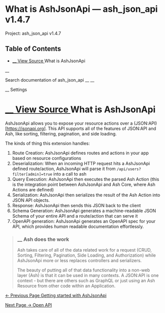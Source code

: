 # What is AshJsonApi — ash_json_api v1.4.7

Project: ash_json_api v1.4.7

## Table of Contents

- [ __ View Source ](external_link) What is AshJsonApi

__

Search documentation of ash_json_api __ __

__ Settings

#  [ __ View Source ](external_link) What is AshJsonApi

AshJsonApi allows you to expose your resource actions over a (JSON:API)[<https://jsonapi.org]>. This API supports all of the features of JSON:API and Ash, like sorting, filtering, pagination, and side loading.

The kinds of thing this extension handles:

  1. Route Creation: AshJsonApi defines routes and actions in your app based on resource configurations
  2. Deserialization: When an incoming HTTP request hits a AshJsonApi defined route/action, AshJsonApi will parse it from `/api/users?filter[admin]=true` into a call to ash
  3. Query Execution: AshJsonApi then executes the parsed Ash Action (this is the integration point between AshJsonApi and Ash Core, where Ash Actions are defined)
  4. Serialization: AshJsonApi then serializes the result of the Ash Action into JSON API objects.
  5. Response: AshJsonApi then sends this JSON back to the client
  6. Schema Generation: AshJsonApi generates a machine-readable JSON Schema of your entire API and a route/action that can serve it
  7. OpenAPI generation: AshJsonApi generates an OpenAPI spec for your API, which provides _human_ readable documentation effortlessly.



> ###  __ Ash does the work
> 
> Ash takes care of all of the data related work for a request (CRUD, Sorting, Filtering, Pagination, Side Loading, and Authorization) while AshJsonApi more or less replaces controllers and serializers.
> 
> The beauty of putting all of that data functionality into a non-web layer (Ash) is that it can be used in many contexts. A JSON:API is one context - but there are others such as GraphQL or just using an Ash Resource from other code within an Application.

[ ← Previous Page  Getting started with AshJsonApi  ](external_link)

[ Next Page →  Open API  ](external_link)
